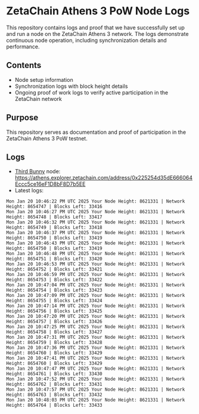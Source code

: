 # ZetaChain Athens 3 PoW Node Logs
This repository contains logs and proof that we have successfully set up and run a node on the ZetaChain Athens 3 network. The logs demonstrate continuous node operation, including synchronization details and performance.

## Contents
- Node setup information
- Synchronization logs with block height details
- Ongoing proof of work logs to verify active participation in the ZetaChain network

## Purpose
This repository serves as documentation and proof of participation in the ZetaChain Athens 3 PoW testnet.

## Logs

- [Third Bunny](https://thirdbunny.xyz/) node: https://athens.explorer.zetachain.com/address/0x225254d35dE666064Eccc5ce16eF1D8bF8D7b5EE
- Latest logs:
```
Mon Jan 20 10:46:22 PM UTC 2025 Your Node Height: 8621331 | Network Height: 8654747 | Blocks Left: 33416
Mon Jan 20 10:46:27 PM UTC 2025 Your Node Height: 8621331 | Network Height: 8654748 | Blocks Left: 33417
Mon Jan 20 10:46:32 PM UTC 2025 Your Node Height: 8621331 | Network Height: 8654749 | Blocks Left: 33418
Mon Jan 20 10:46:37 PM UTC 2025 Your Node Height: 8621331 | Network Height: 8654750 | Blocks Left: 33419
Mon Jan 20 10:46:43 PM UTC 2025 Your Node Height: 8621331 | Network Height: 8654750 | Blocks Left: 33419
Mon Jan 20 10:46:48 PM UTC 2025 Your Node Height: 8621331 | Network Height: 8654751 | Blocks Left: 33420
Mon Jan 20 10:46:53 PM UTC 2025 Your Node Height: 8621331 | Network Height: 8654752 | Blocks Left: 33421
Mon Jan 20 10:46:59 PM UTC 2025 Your Node Height: 8621331 | Network Height: 8654753 | Blocks Left: 33422
Mon Jan 20 10:47:04 PM UTC 2025 Your Node Height: 8621331 | Network Height: 8654754 | Blocks Left: 33423
Mon Jan 20 10:47:09 PM UTC 2025 Your Node Height: 8621331 | Network Height: 8654755 | Blocks Left: 33424
Mon Jan 20 10:47:14 PM UTC 2025 Your Node Height: 8621331 | Network Height: 8654756 | Blocks Left: 33425
Mon Jan 20 10:47:20 PM UTC 2025 Your Node Height: 8621331 | Network Height: 8654757 | Blocks Left: 33426
Mon Jan 20 10:47:25 PM UTC 2025 Your Node Height: 8621331 | Network Height: 8654758 | Blocks Left: 33427
Mon Jan 20 10:47:31 PM UTC 2025 Your Node Height: 8621331 | Network Height: 8654759 | Blocks Left: 33428
Mon Jan 20 10:47:36 PM UTC 2025 Your Node Height: 8621331 | Network Height: 8654760 | Blocks Left: 33429
Mon Jan 20 10:47:41 PM UTC 2025 Your Node Height: 8621331 | Network Height: 8654760 | Blocks Left: 33429
Mon Jan 20 10:47:47 PM UTC 2025 Your Node Height: 8621331 | Network Height: 8654761 | Blocks Left: 33430
Mon Jan 20 10:47:52 PM UTC 2025 Your Node Height: 8621331 | Network Height: 8654762 | Blocks Left: 33431
Mon Jan 20 10:47:57 PM UTC 2025 Your Node Height: 8621331 | Network Height: 8654763 | Blocks Left: 33432
Mon Jan 20 10:48:03 PM UTC 2025 Your Node Height: 8621331 | Network Height: 8654764 | Blocks Left: 33433
```
